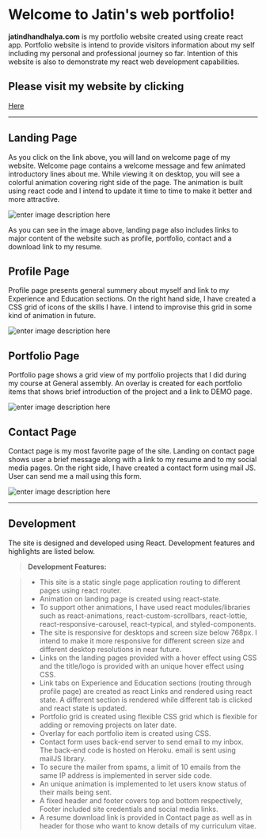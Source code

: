 Welcome to Jatin's web portfolio!
===================

**jatindhandhalya.com** is my portfolio website created using create react app. Portfolio website is intend to provide visitors information about my self including my personal and professional journey so far. Intention of this website is also to demonstrate my react web development capabilities. 

Please visit my website by clicking
-------------
[Here](https://jatindhandhalya.com/)

----------

Landing Page
-------------
As you click on the link above, you will land on welcome page of my website. Welcome page contains a welcome message and few animated introductory lines about me. While viewing it on desktop, you will see a colorful animation covering right side of the page. The animation is built using react code and I intend to update it time to time to make it better and more attractive.

![enter image description here](https://i.imgur.com/F65ozEM.png)

As you can see in the image above, landing page also includes links to major content of the website such as profile, portfolio, contact and a download link to my resume.

Profile Page
-------------
Profile page presents general summery about myself and link to my Experience and Education sections. On the right hand side, I have created a CSS grid of icons of the skills I have. I intend to improvise this grid in some kind of animation in future. 

![enter image description here](https://i.imgur.com/oZSJNCd.png)

Portfolio Page
-------------
Portfolio page shows a grid view of my portfolio projects that I did during my course at General assembly. An overlay is created for each portfolio items that shows brief introduction of the project and a link to DEMO page.

![enter image description here](https://i.imgur.com/cl2JVZi.png)

Contact Page
-------------
Contact page is my most favorite page of the site. Landing on contact page shows user a brief message along with a link to my resume and to my social media pages. On the right side, I have created a contact form using mail JS. User can send me a mail using this form. 

![enter image description here](https://i.imgur.com/6PG4h4n.png)

----------

Development
-------------
The site is designed and developed using React. Development features and highlights are listed below.

> **Development Features:**

> - This site is a static single page application routing to different pages using react router.
> - Animation on landing page is created using react-state.
> - To support other animations, I have used react modules/libraries such as react-animations, react-custom-scrollbars, react-lottie, react-responsive-carousel, react-typical, and styled-components.
> - The site is responsive for desktops and screen size below 768px. I intend to make it more responsive for different screen size and different desktop resolutions in near future.
> - Links on the landing pages provided with a hover effect using CSS and the title/logo is provided with an unique hover effect using CSS.
> - Link tabs on Experience and Education sections (routing through profile page) are created as react Links and rendered using react state. A different section is rendered while different tab is clicked and react state is updated.
> - Portfolio grid is created using flexible CSS grid which is flexible for adding or removing projects on later date.
> - Overlay for each portfolio item is created using CSS.
> - Contact form uses back-end server to send email to my inbox. The back-end code is hosted on Heroku. email is sent using mailJS library.
> - To secure the mailer from spams, a limit of 10 emails from the same IP address is implemented in server side code.
> - An unique animation is implemented to let users know status of their mails being sent.
> - A fixed header and footer covers top and bottom respectively, Footer included site credentials and social media links.
> - A resume download link is provided in Contact page as well as in header for those who want to know details of my curriculum vitae.

